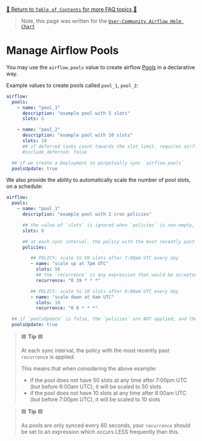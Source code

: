[🔗 Return to `Table of Contents` for more FAQ topics 🔗](https://github.com/airflow-helm/charts/tree/main/charts/airflow#frequently-asked-questions)

> Note, this page was written for the [`User-Community Airflow Helm Chart`](https://github.com/airflow-helm/charts/tree/main/charts/airflow)

# Manage Airflow Pools

You may use the `airflow.pools` value to create airflow [Pools](https://airflow.apache.org/docs/apache-airflow/stable/concepts.html#pools) in a declarative way.

Example values to create pools called `pool_1`, `pool_2`:

```yaml
airflow:
  pools:
    - name: "pool_1"
      description: "example pool with 5 slots"
      slots: 5

    - name: "pool_2"
      description: "example pool with 10 slots"
      slots: 10
      ## if deferred tasks count towards the slot limit, requires airflow 2.7.0+ (default: false)
      #include_deferred: false

  ## if we create a Deployment to perpetually sync `airflow.pools`
  poolsUpdate: true
```

We also provide the ability to automatically scale the number of pool slots, on a schedule:

```yaml
airflow:
  pools:
    - name: "pool_1"
      description: "example pool with 2 cron policies"

      ## the value of `slots` is ignored when `policies` is non-empty, but it must be set to an arbitrary value
      slots: 0

      ## at each sync interval, the policy with the most recently past `recurrence` is applied
      policies:

         ## POLICY: scale to 50 slots after 7:00pm UTC every day
         - name: "scale up at 7pm UTC"
           slots: 50
           ## the `recurrence` is any expression that would be accepted by the `croniter` python library
           recurrence: "0 19 * * *"

         ## POLICY: scale to 10 slots after 6:00am UTC every day
         - name: "scale down at 6am UTC"
           slots: 10
           recurrence: "0 6 * * *"

  ## if `poolsUpdate` is false, the `policies` are NOT applied, and the `slots` value is used
  poolsUpdate: true
```

> 🟦 __Tip__ 🟦
>
> At each sync interval, the policy with the most recently past `recurrence` is applied.
>
> This means that when considering the above example:
> - if the pool does not have 50 slots at any time after 7:00pm UTC (but before 6:00am UTC), it will be scaled to 50 slots
> - if the pool does not have 10 slots at any time after 6:00am UTC (but before 7:00pm UTC), it will be scaled to 10 slots

> 🟦 __Tip__ 🟦
>
> As pools are only synced every 60 seconds, your `recurrence` should be set to an expression which occurs LESS frequently than this.
